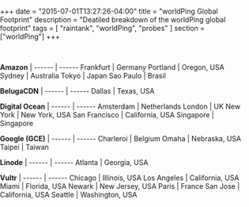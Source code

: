 +++
date = "2015-07-01T13:27:26-04:00"
title = "worldPing Global Footprint"
description = "Deatiled breakdown of the worldPing global footprint"
tags = [ "raintank", "worldPing", "probes" ]
section = ["worldPing"]
+++


<script src='https://api.tiles.mapbox.com/mapbox-gl-js/v0.37.0/mapbox-gl.js'></script>
<link href='https://api.tiles.mapbox.com/mapbox-gl-js/v0.37.0/mapbox-gl.css' rel='stylesheet' />
<style>
    body { margin:0; padding:0; }
    #map { position:absolute; top:0; bottom:0; width:100%; }
</style>

<div id='map'></div>
<script>
mapboxgl.accessToken = 'pk.eyJ1Ijoid2VhcmVjYXBhY2l0eSIsImEiOiJ2ZkcwNFBJIn0.z-6Cs83_A86Eqr3tFekS7g';
var map = new mapboxgl.Map({
    container: 'map', // container id
    style: 'mapbox://styles/mapbox/light', //hosted style id
    center: [-77.38, 39], // starting position
    zoom: 3 // starting zoom
});
</script>
<br/>

**Amazon** | 
------ | ------
Frankfurt | Germany
Portland | Oregon, USA
Sydney | Australia
Tokyo | Japan
Sao Paulo | Brasil

**BelugaCDN** | 
------ | ------
Dallas | Texas, USA

**Digital Ocean** | 
------ | ------ 
Amsterdam | Netherlands
London | UK
New York | New York, USA
San Francisco | California, USA
Singapore | Singapore

**Google (GCE)** | 
------ | ------
Charleroi | Belgium
Omaha | Nebraska, USA
Taipei | Taiwan

**Linode** | 
------ | ------
Atlanta | Georgia, USA

**Vultr** | 
------ | ------
Chicago | Illinois, USA
Los Angeles | California, USA
Miami | Florida, USA
Newark | New Jersey, USA
Paris | France
San Jose | California, USA
Seattle | Washington, USA
